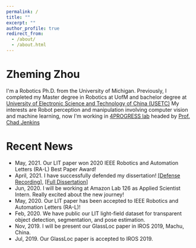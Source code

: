 ```yaml
---
permalink: /
title: ""
excerpt: ""
author_profile: true
redirect_from: 
  - /about/
  - /about.html
---
```



# Zheming Zhou
I'm a Robotics Ph.D. from the University of Michigan. Previously, I completed my Master degree in Robotics at UofM and bachelor degree at [University of Electronic Science and Technology of China (USETC)](http://en.uestc.edu.cn/)
My interests are Robot perception and manipulation involving computer vision and machine learning, now I'm working in [4PROGRESS lab](http://progress.eecs.umich.edu/) headed by [Prof. Chad Jenkins](http://web.eecs.umich.edu/~ocj/)


# Recent News
* May, 2021. Our LIT paper won 2020 IEEE Robotics and Automation Letters (RA-L) Best Paper Award!
* April, 2021. I have successfully defended my dissertation! [[Defense Recording]](https://www.youtube.com/watch?v=1O-hBsLCtac), [[Full Dissertation]](http://zhezhou1993.github.io/publications/2021_dissertation)
* Jun, 2020. I will be working at Amazon Lab 126 as Applied Scientist Intern. Really excited about the new journey! 
* May, 2020. Our LIT paper has been accepted to IEEE Robotics and Automation Letters (RA-L)!
* Feb, 2020. We have public our LIT light-field dataset for transparent object detection, segmentation, and pose estimation.
* Nov, 2019. I will be present our GlassLoc paper in IROS 2019, Machu, China.
* Jul, 2019. Our GlassLoc paper is accepted to IROS 2019.
